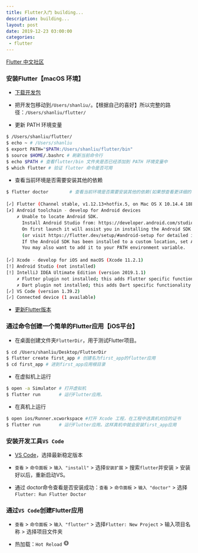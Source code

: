 ```yaml
---
title: Flutter入门 building...
description: building...
layout: post
date: 2019-12-23 03:00:00
categories:
 - flutter
---
```


[Flutter 中文社区](https://flutter.cn/docs)

### 安装Flutter【macOS 环境】

* [下载开发包](https://flutter.cn/docs/get-started/install/macos#update-your-path)

* 把开发包移动到`/Users/shanliu/`。【根据自己的喜好】所以完整的路径：`/Users/shanliu/flutter/`
 
* 更新 PATH 环境变量

```sh
$ /Users/shanliu/flutter/
$ echo ~ # /Users/shanliu
$ export PATH="$PATH:/Users/shanliu/flutter/bin"
$ source $HOME/.bashrc # 刷新当前命令行
$ echo $PATH # 查看flutter/bin 文件夹是否已经添加到 PATH 环境变量中
$ which flutter # 验证 flutter 命令是否可用
```

* 查看当前环境是否需要安装其他的依赖

```sh
$ flutter doctor		# 查看当前环境是否需要安装其他的依赖(如果想查看更详细的输出，增加一个 -v 参数即可)

[✓] Flutter (Channel stable, v1.12.13+hotfix.5, on Mac OS X 10.14.4 18E227, locale zh-Hans-CN)
[✗] Android toolchain - develop for Android devices
    ✗ Unable to locate Android SDK.
      Install Android Studio from: https://developer.android.com/studio/index.html
      On first launch it will assist you in installing the Android SDK components.
      (or visit https://flutter.dev/setup/#android-setup for detailed instructions).
      If the Android SDK has been installed to a custom location, set ANDROID_HOME to that location.
      You may also want to add it to your PATH environment variable.

[✓] Xcode - develop for iOS and macOS (Xcode 11.2.1)
[!] Android Studio (not installed)
[!] IntelliJ IDEA Ultimate Edition (version 2019.1.1)
    ✗ Flutter plugin not installed; this adds Flutter specific functionality.
    ✗ Dart plugin not installed; this adds Dart specific functionality.
[✓] VS Code (version 1.39.2)
[✓] Connected device (1 available)
```

* [更新Flutter版本](https://flutter.cn/docs/development/tools/sdk/upgrading)

### 通过命令创建一个简单的Flutter应用【iOS平台】

* 在桌面创建文件夹`FlutterDir`，用于测试Flutter项目。

```sh
$ cd /Users/shanliu/Desktop/FlutterDir
$ flutter create first_app # 创建名为first_app的flutter应用
$ cd first_app # 进到first_app应用根目录
```

* 在虚拟机上运行

```sh
$ open -a Simulator # 打开虚拟机
$ flutter run		# 运行Flutter应用。
```

* 在真机上运行

```sh
$ open ios/Runner.xcworkspace #打开 Xcode 工程，在工程中选真机对应的证书
$ flutter run		# 运行Flutter应用。这样真机中就会安装first_app应用
```

### 安装开发工具`VS Code`

* [VS Code](https://code.visualstudio.com/)，选择最新稳定版本

* `查看` > `命令面板` > `输入 "install"` > 选择`安装扩展` > 搜索`flutter`并安装 > 安装好以后，重新启动VS。

* 通过 doctor命令查看是否安装成功：`查看` > `命令面板` > `输入 "doctor"` > 选择`Flutter: Run Flutter Doctor`

### 通过`VS Code`创建Flutter应用

* `查看` > `命令面板` > `输入 "flutter"` > 选择`Flutter: New Project` > 输入项目名称 > 选择项目文件夹

* 热加载：`Hot Reload`  <img src="/assets/images/offline_bolt.png">
